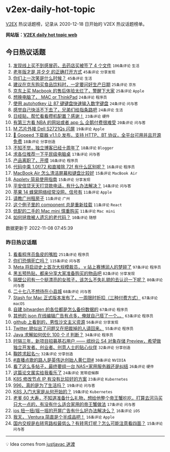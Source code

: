 # v2ex-daily-hot-topic

[V2EX](https://www.v2ex.com/) 热议话题榜，记录从 2020-12-18 日开始的 V2EX 热议话题榜单。

**网站版：[V2EX daily hot topic web](https://boojack.github.io/v2ex-daily-hot-topic-web/)**

## 今日热议话题

<!-- TODAY BEGIN -->

1. [发现线上买不到感冒药，去药店买被签了 4 个文件](https://www.v2ex.com/t/893490) `106条评论` `生活`
1. [老年版才是 并夕夕 的正确打开方式](https://www.v2ex.com/t/893484) `45条评论` `分享发现`
1. [你们上一次笑是什么时候？](https://www.v2ex.com/t/893544) `45条评论` `生活`
1. [建议在京东购买食品饮料时，一定要问好生产日期](https://www.v2ex.com/t/893547) `25条评论` `京东`
1. [京东上买 Macbook 的售后体验太烂了，警醒下大家](https://www.v2ex.com/t/893521) `25条评论` `Apple`
1. [想换电脑了， MAC or ThinkPad](https://www.v2ex.com/t/893577) `24条评论` `程序员`
1. [使用 autohotkey 让 87 键键盘快速输入数字键盘](https://www.v2ex.com/t/893559) `24条评论` `问与答`
1. [感觉自己快活不下去了，兄弟们给指条路吧](https://www.v2ex.com/t/893514) `24条评论` `生活`
1. [日经贴，帮忙看看攒机配置？感谢！](https://www.v2ex.com/t/893569) `23条评论` `硬件`
1. [有第三方看 NBA 的网站或者 app 么 企鹅付费很难受](https://www.v2ex.com/t/893479) `20条评论` `问与答`
1. [M 芯片外接 Dell S2721Qs 闪屏](https://www.v2ex.com/t/893553) `19条评论` `Apple`
1. [🎉 Gopeed 下载器 v1.1.0 发布，支持 HTTP、BT 协议，全平台可用并且开源免费](https://www.v2ex.com/t/893505) `18条评论` `分享创造`
1. [不知不觉，独立博客已经十周年了](https://www.v2ex.com/t/893488) `18条评论` `Blogger`
1. [求各位推荐一下平民级电脑桌](https://www.v2ex.com/t/893516) `17条评论` `问与答`
1. [产品离职了，开摸](https://www.v2ex.com/t/893570) `16条评论` `程序员`
1. [代码中乘 1.0f/72 和直接除 72f 有什么区别呢？](https://www.v2ex.com/t/893510) `16条评论` `程序员`
1. [MacBook Air 怎么清洁屏幕和键盘比较好](https://www.v2ex.com/t/893513) `15条评论` `MacBook Air`
1. [Appletv 简易使用指南](https://www.v2ex.com/t/893480) `15条评论` `分享发现`
1. [平安信贷天天打贷款电话，有什么办法解决？](https://www.v2ex.com/t/893539) `14条评论` `问与答`
1. [苹果 14 蜂窝网络经常没网，信号有](https://www.v2ex.com/t/893572) `11条评论` `Apple`
1. [请教广州租房子](https://www.v2ex.com/t/893530) `11条评论` `广州`
1. [这个例子里的 component 总是重新挂载](https://www.v2ex.com/t/893491) `11条评论` `React`
1. [低配的二手的 Mac mini 慎重购买](https://www.v2ex.com/t/893489) `11条评论` `Mac mini`
1. [如何拯救被人遗忘的老代码？](https://www.v2ex.com/t/893558) `10条评论` `随想`

数据更新于 2022-11-08 07:45:39

<!-- TODAY END -->

### 昨日热议话题

<!-- YESTERDAY BEGIN -->

1. [看看程序员鱼皮的嘴脸](https://www.v2ex.com/t/893205) `251条评论` `程序员`
1. [你们恐惧死亡吗？](https://www.v2ex.com/t/893362) `115条评论` `问与答`
1. [Meta 将启动史上首次大规模裁员， v 站上赛博润人的梦碎了](https://www.v2ex.com/t/893254) `97条评论` `程序员`
1. [黑五预热贴，都来分享大家准备购买的物品吧](https://www.v2ex.com/t/893193) `82条评论` `分享发现`
1. [隔壁公司有一个挺漂亮的女孩子，该怎么不失礼貌的去认识一下呢？](https://www.v2ex.com/t/893340) `80条评论` `问与答`
1. [二十七八不想待在小县城](https://www.v2ex.com/t/893256) `68条评论` `问与答`
1. [Stash for Mac 正式版本发布了，一周限时折扣（三种付费方式）](https://www.v2ex.com/t/893291) `67条评论` `macOS`
1. [自建 bitwarden 的各位都是怎么备份数据的](https://www.v2ex.com/t/893325) `67条评论` `程序员`
1. [其他的 json 在线编辑广告有点多，俺就自己搭了一个。。](https://www.v2ex.com/t/893202) `63条评论` `程序员`
1. [github 上看到的，男性沙文主义资源](https://www.v2ex.com/t/893244) `56条评论` `分享发现`
1. [Twitter 貌似出了问题又在把裁掉的人请回来。](https://www.v2ex.com/t/893298) `55条评论` `程序员`
1. [Java 求解如何优化 100 个 if 判断？](https://www.v2ex.com/t/893424) `34条评论` `程序员`
1. [时隔三年，新项目招募基石用户 —— 缤纷云 S4 对象存储 Preview，希望做独立开发者、创业者、创意人士的贴心伙伴](https://www.v2ex.com/t/893410) `32条评论` `分享创造`
1. [鞠姓求起名～](https://www.v2ex.com/t/893336) `32条评论` `分享创造`
1. [#直播点歌的路人是英伟达创始人黄仁勋#](https://www.v2ex.com/t/893389) `30条评论` `NVIDIA`
1. [看了这么多帖子，最终要组一台 NAS+家用服务器还是纠结](https://www.v2ex.com/t/893273) `26条评论` `硬件`
1. [这篇论文属实给我看乐了](https://www.v2ex.com/t/893431) `24条评论` `宽带症候群`
1. [K8S 修改节点 IP 有没有比较好的方案](https://www.v2ex.com/t/893365) `23条评论` `Kubernetes`
1. [996，真的是为了生活吗？](https://www.v2ex.com/t/893304) `19条评论` `问与答`
1. [K8S 入门大家是从何开始的？](https://www.v2ex.com/t/893296) `19条评论` `Kubernetes`
1. [老爹 60 大寿，不知道准备什么礼物，想给他整个帝王蟹吃吃，打算去河马买只大一点的，有没有什么适合家用的帝王蟹做法](https://www.v2ex.com/t/893217) `17条评论` `问与答`
1. [ios 扭一扭/摇一摇的开屏广告有什么好办法解决么？](https://www.v2ex.com/t/893352) `16条评论` `iOS`
1. [我天， Ventura 简直是个半成品吧！](https://www.v2ex.com/t/893263) `16条评论` `Apple`
1. [国内交规是右转弯路权最低么？有转弯灯呢？怎么可能注意看四面？](https://www.v2ex.com/t/893393) `15条评论` `问与答`

<!-- YESTERDAY END -->

---

💡 Idea comes from [justjavac 迷渡](https://github.com/justjavac/)
